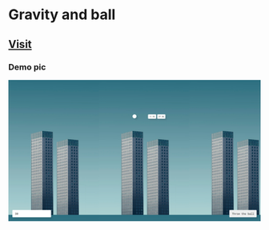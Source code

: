 # Gravity and ball
## [Visit](https://gravity-and-ball-cnots0cbc-abhishekkumar2021.vercel.app)
### Demo pic

![image](<https://github.com/Abhishekkumar2021/Gravity_and_Ball/blob/87b5ef32af46e4aaad2abefd2e7ab2fa1374e4b5/2022-01-22%20(2).png>)
